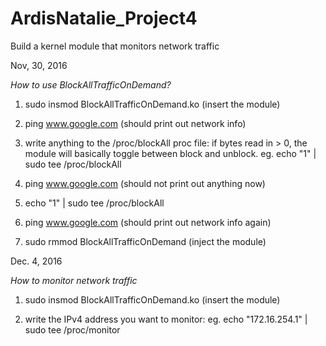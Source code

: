 # ArdisNatalie_Project4
Build a kernel module that monitors network traffic

Nov, 30, 2016

*How to use BlockAllTrafficOnDemand?*

1) sudo insmod BlockAllTrafficOnDemand.ko (insert the module)

2) ping www.google.com (should print out network info) 

3) write anything to the /proc/blockAll proc file: if bytes read in > 0, the module will basically toggle between block and unblock. 
    eg. echo "1" | sudo tee /proc/blockAll 
    
4) ping www.google.com (should not print out anything now) 

5) echo "1" | sudo tee /proc/blockAll

6) ping www.google.com (should print out network info again) 

7) sudo rmmod BlockAllTrafficOnDemand (inject the module) 


Dec. 4, 2016

*How to monitor network traffic*

1) sudo insmod BlockAllTrafficOnDemand.ko (insert the module)

2) write the IPv4 address you want to monitor: eg. echo "172.16.254.1" | sudo tee /proc/monitor

